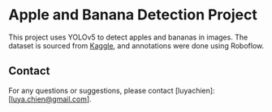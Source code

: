 # Apple and Banana Detection Project

This project uses YOLOv5 to detect apples and bananas in images. The dataset is sourced from [Kaggle](https://www.kaggle.com/datasets/shreyapmaher/fruits-dataset-images), and annotations were done using Roboflow.

## Contact

For any questions or suggestions, please contact [luyachien]: [luya.chien@gmail.com].